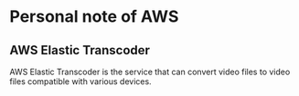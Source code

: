 # Personal note of AWS

## AWS Elastic Transcoder
AWS Elastic Transcoder is the service that can convert video files to video files compatible with various devices.
